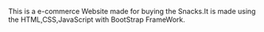 This is a e-commerce Website made for buying the Snacks.It is made using the HTML,CSS,JavaScript with BootStrap FrameWork.